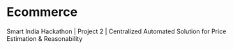 # Ecommerce
Smart India Hackathon | Project 2 |
Centralized Automated Solution for Price Estimation & Reasonability
